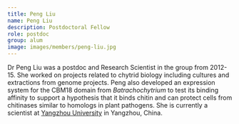 ```yaml
---
title: Peng Liu
name: Peng Liu
description: Postdoctoral Fellow
role: postdoc
group: alum
image: images/members/peng-liu.jpg
---
```


Dr Peng Liu was a postdoc and Research Scientist in the group from 2012-15. She worked on projects related to chytrid biology including cultures and extractions from genome projects. Peng also developed an expression system for the CBM18 domain from _Batrachochytrium_ to test its binding affinity to support a hypothesis that it binds chitin and can protect cells from chitinases similar to homologs in plant pathogens. She is currently a scientist at [Yangzhou University](http://english.yzu.edu.cn/) in Yangzhou, China.
